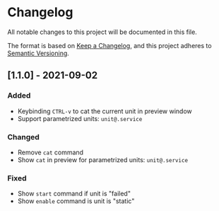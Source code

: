# Changelog
All notable changes to this project will be documented in this file.

The format is based on [Keep a Changelog](https://keepachangelog.com/en/1.0.0/),
and this project adheres to [Semantic Versioning](https://semver.org/spec/v2.0.0.html).

## [1.1.0] - 2021-09-02
### Added
- Keybinding `CTRL-v` to cat the current unit in preview window
- Support parametrized units: `unit@.service`

### Changed
- Remove `cat` command
- Show `cat` in preview for parametrized units: `unit@.service`

### Fixed
- Show `start` command if unit is "failed"
- Show `enable` command is unit is "static"
